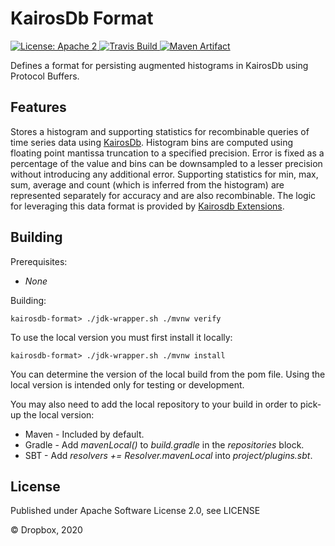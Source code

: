KairosDb Format
===========================

<a href="https://raw.githubusercontent.com/InscopeMetrics/kairosdb-format/master/LICENSE">
    <img src="https://img.shields.io/hexpm/l/plug.svg"
         alt="License: Apache 2">
</a>
<a href="https://travis-ci.com/InscopeMetrics/kairosdb-format/">
    <img src="https://travis-ci.com/InscopeMetrics/kairodb-format.svg"
         alt="Travis Build">
</a>
<a href="http://search.maven.org/#search%7Cga%7C1%7Cg%3A%22io.inscopemetrics.kairosdb%22%20a%3A%22format%22">
    <img src="https://img.shields.io/maven-central/v/io.inscopemetrics.kairosdb/format.svg"
         alt="Maven Artifact">
</a>

Defines a format for persisting augmented histograms in KairosDb using Protocol Buffers.

Features
--------

Stores a histogram and supporting statistics for recombinable queries of time series data using [KairosDb](https://kairosdb.github.io/).
Histogram bins are computed using floating point mantissa truncation to a specified precision. Error is fixed as a percentage of the value
and bins can be downsampled to a lesser precision without introducing any additional error. Supporting statistics for min, max, sum,
average and count (which is inferred from the histogram) are represented separately for accuracy and are also recombinable. The logic for
leveraging this data format is provided by [Kairosdb Extensions](https://github.com/InscopeMetrics/kairosdb-extensions).

Building
--------

Prerequisites:
* _None_

Building:

    kairosdb-format> ./jdk-wrapper.sh ./mvnw verify

To use the local version you must first install it locally:

    kairosdb-format> ./jdk-wrapper.sh ./mvnw install

You can determine the version of the local build from the pom file.  Using the local version is intended only for testing or development.

You may also need to add the local repository to your build in order to pick-up the local version:

* Maven - Included by default.
* Gradle - Add *mavenLocal()* to *build.gradle* in the *repositories* block.
* SBT - Add *resolvers += Resolver.mavenLocal* into *project/plugins.sbt*.

License
-------

Published under Apache Software License 2.0, see LICENSE

&copy; Dropbox, 2020
